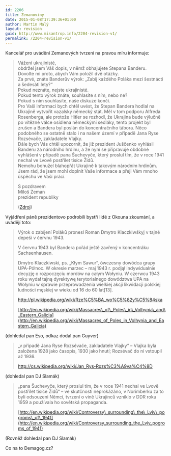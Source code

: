 ```yaml
---
id: 2206
title: Zemanoviny
date: 2015-01-08T17:39:36+01:00
author: Martin Malý
layout: revision
guid: http://www.misantrop.info/2204-revision-v1/
permalink: /2204-revision-v1/
---
```

Kancelář pro uvádění Zemanových tvrzení na pravou míru informuje:

<!--more-->

> Vážení ukrajinisté,  
> obdržel jsem Váš dopis, v němž obhajujete Stepana Banderu.  
> Dovolte mi proto, abych Vám položil dvě otázky.  
> Za prvé, znáte Banderův výrok: „Zabij každého Poláka mezi šestnácti a šedesáti lety?“  
> Pokud neznáte, nejste ukrajinisté.  
> Pokud tento výrok znáte, souhlasíte s ním, nebo ne?  
> Pokud s ním souhlasíte, naše diskuze končí.  
> Pro Vaši informaci bych chtěl uvést, že Stepan Bandera hodlal na Ukrajině vytvořit vazalský německý stát. Měl v tom podporu Alfreda Rosenberga, ale protože Hitler se rozhodl, že Ukrajina bude výlučně po vítězné válce osídlena německými sedláky, tento projekt byl zrušen a Bandera byl poslán do koncentračního tábora. Něco podobného se ostatně stalo i na našem území v případě Jana Ryse Rozsévače, zakladatele Vlajky.  
> Dále bych Vás chtěl upozornit, že již prezident Juščenko vyhlásil Banderu za národního hrdinu, a že nyní se připravuje obdobné vyhlášení v případě pana Šuchevyče, který proslul tím, že v roce 1941 nechal ve Lvově postřílet tisíce Židů.  
> Nemohu bohužel blahopřát Ukrajině k takovým národním hrdinům.  
> Jsem rád, že jsem mohl doplnit Vaše informace a přeji Vám mnoho úspěchu ve Vaší práci.
> 
> S pozdravem  
> Miloš Zeman  
> prezident republiky
> 
> ([Zdroj](http://www.parlamentnilisty.cz/arena/monitor/Zeman-se-verejne-vysmal-ukrajinistum-kteri-protestovali-proti-tomu-co-rekl-o-Banderovi-353366))

Vyjádření páně prezidentovo podrobili bystří lidé z Okouna zkoumání, a uvádějí toto:

> Výrok o zabíjení Poláků pronesl Roman Dmytro Klaczkiwśkyj v tajné depeši v červnu 1943.
> 
> V červnu 1943 byl Bandera pořád ještě zavřený v koncentráku Sachsenhausen.
> 
> Dmytro Klaczkiwski, ps. &#8222;Kłym Sawur&#8220;, ówczesny dowódca grupy UPA-Północ. W okresie marzec &#8211; maj 1943 r. podjął indywidualnie decyzję o rozpoczęciu mordów na całym Wołyniu. W czerwcu 1943 roku wydał tajną dyrektywę terytorialnego dowództwa UPA na Wołyniu w sprawie przeprowadzenia wielkiej akcji likwidacji polskiej ludności męskiej w wieku od 16 do 60 lat[13].
> 
> <http://pl.wikipedia.org/wiki/Rze%C5%BA_wo%C5%82y%C5%84ska>
> 
> [http://en.wikipedia.org/wiki/Massacres\_of\_Poles\_in\_Volhynia\_and\_Eastern_Galicia](http://en.wikipedia.org/wiki/Massacres_of_Poles_in_Volhynia_and_Eastern_Galicia)

(dohledal pan Eso, odkaz dodal pan Guyver)

> &#8222;v případě Jana Ryse Rozsévače, zakladatele Vlajky&#8220; &#8211; Vlajka byla založena 1928 jako časopis, 1930 jako hnutí; Rozsévač do ní vstoupil až 1936.
> 
> <http://cs.wikipedia.org/wiki/Jan_Rys-Rozs%C3%A9va%C4%8D>

(dohledal pan DJ Slamák)

> &#8222;pana Šuchevyče, který proslul tím, že v roce 1941 nechal ve Lvově postřílet tisíce Židů&#8220; &#8211; ve skutčnosti neprokázáno, v Norimberku za to byli odsouzeni Němci, tvrzení o vině Ukrajinců vzniklo v DDR roku 1959 a používala ho sovětská propaganda.
> 
> [http://en.wikipedia.org/wiki/Controversy\_surrounding\_the\_Lviv\_pogroms\_of\_1941](http://en.wikipedia.org/wiki/Controversy_surrounding_the_Lviv_pogroms_of_1941)

(Rovněž dohledal pan DJ Slamák)

Co na to Demagog.cz?